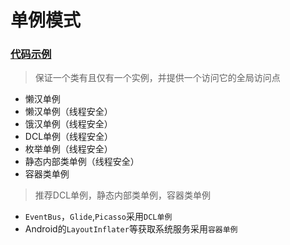 # 单例模式

### [代码示例](https://github.com/TruthKeeper/DesignPattern/tree/master/app/src/main/java/com/tk/designpattern/single)

>保证一个类有且仅有一个实例，并提供一个访问它的全局访问点

- 懒汉单例
- 懒汉单例（线程安全）
- 饿汉单例（线程安全）
- DCL单例（线程安全）
- 枚举单例（线程安全）
- 静态内部类单例（线程安全）
- 容器类单例

>推荐DCL单例，静态内部类单例，容器类单例

- ``EventBus``，``Glide``,``Picasso``采用``DCL单例``
- Android的``LayoutInflater``等获取系统服务采用``容器单例``

